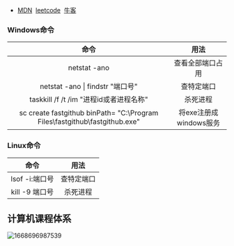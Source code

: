 - [MDN](https://developer.mozilla.org/zh-CN/)&nbsp;&nbsp;[leetcode](https://leetcode.cn/)&nbsp;&nbsp;[牛客](https://www.nowcoder.com/)
 
### Windows命令
| 命令 | 用法 |
| :-----: | :----: |
| netstat -ano | 查看全部端口占用 |
| netstat -ano \| findstr "端口号" | 查特定端口 |
| taskkill /f /t /im "进程id或者进程名称" | 杀死进程 |
| sc create fastgithub binPath= "C:\Program Files\fastgithub\fastgithub.exe" | 将exe注册成windows服务 |
### Linux命令
| 命令 | 用法 |
| :-----: | :----: |
| lsof -i:端口号 | 查特定端口 |
| kill -9 端口号 | 杀死进程 |


## 计算机课程体系
![1668696987539](https://user-images.githubusercontent.com/26899221/202480138-46df46e7-7f08-463d-be70-e4cd6f00949c.jpg)


